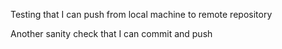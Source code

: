 Testing that I can push from local machine to remote repository

Another sanity check that I can commit and push
